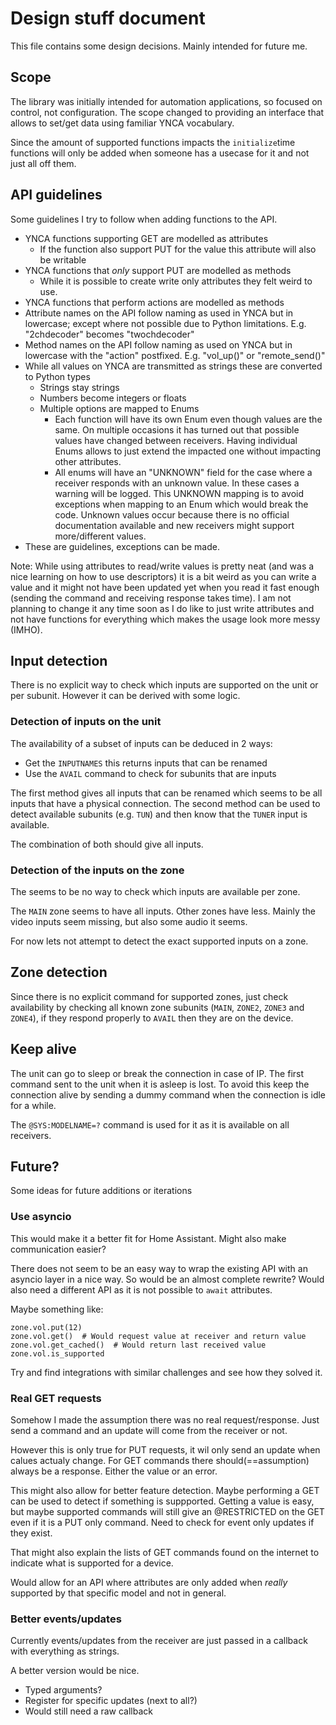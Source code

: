 # Design stuff document

This file contains some design decisions. Mainly intended for future me.

## Scope

The library was initially intended for automation applications, so focused on control, not configuration.
The scope changed to providing an interface that allows to set/get data using familiar YNCA vocabulary.

Since the amount of supported functions impacts the `initialize`time functions will only be added when someone has a usecase for it and not just all off them.

## API guidelines

Some guidelines I try to follow when adding functions to the API.

* YNCA functions supporting GET are modelled as attributes
    * If the function also support PUT for the value this attribute will also be writable
* YNCA functions that _only_ support PUT are modelled as methods
    * While it is possible to create write only attributes they felt weird to use.
* YNCA functions that perform actions are modelled as methods
* Attribute names on the API follow naming as used in YNCA but in lowercase; except where not possible due to Python limitations. E.g. "2chdecoder" becomes "twochdecoder"
* Method names on the API follow naming as used on YNCA but in lowercase with the "action" postfixed. E.g. "vol_up()" or "remote_send()"
* While all values on YNCA are transmitted as strings these are converted to Python types
    * Strings stay strings
    * Numbers become integers or floats
    * Multiple options are mapped to Enums
        * Each function will have its own Enum even though values are the same. On multiple occasions it has turned out that possible values have changed between receivers. Having individual Enums allows to just extend the impacted one without impacting other attributes.
        * All enums will have an "UNKNOWN" field for the case where a receiver responds with an unknown value. In these cases a warning will be logged. This UNKNOWN mapping is to avoid exceptions when mapping to an Enum which would break the code. Unknown values occur because there is no official documentation available and new receivers might support more/different values.
 * These are guidelines, exceptions can be made.

Note:
While using attributes to read/write values is pretty neat (and was a nice learning on how to use descriptors) it is a bit weird as you can write a value and it might not have been updated yet when you read it fast enough (sending the command and receiving response takes time). I am not planning to change it any time soon as I do like to just write attributes and not have functions for everything which makes the usage look more messy (IMHO).

## Input detection

There is no explicit way to check which inputs are supported on the unit or per subunit.
However it can be derived with some logic.


### Detection of inputs on the unit

The availability of a subset of inputs can be deduced in 2 ways:
 * Get the `INPUTNAMES` this returns inputs that can be renamed
 * Use the `AVAIL` command to check for subunits that are inputs

The first method gives all inputs that can be renamed which seems to be all inputs that have a physical connection.
The second method can be used to detect available subunits (e.g. `TUN`) and then know that the `TUNER` input is available.

The combination of both should give all inputs.


### Detection of the inputs on the zone

The seems to be no way to check which inputs are available per zone.

The `MAIN` zone seems to have all inputs. Other zones have less. Mainly the video inputs seem missing, but also some audio it seems.

For now lets not attempt to detect the exact supported inputs on a zone.


## Zone detection

Since there is no explicit command for supported zones, just check availability by checking all known zone subunits (`MAIN`, `ZONE2`, `ZONE3` and `ZONE4`), if they respond properly to `AVAIL` then they are on the device.


## Keep alive

The unit can go to sleep or break the connection in case of IP.
The first command sent to the unit when it is asleep is lost.
To avoid this keep the connection alive by sending a dummy command when the connection is idle for a while.

The `@SYS:MODELNAME=?` command is used for it as it is available on all receivers.

## Future?

Some ideas for future additions or iterations

### Use asyncio

This would make it a better fit for Home Assistant. Might also make communication easier?

There does not seem to be an easy way to wrap the existing API with an asyncio layer in a nice way. So would be an almost complete rewrite?
Would also need a different API as it is not possible to `await` attributes.

Maybe something like:
```
zone.vol.put(12)
zone.vol.get()  # Would request value at receiver and return value
zone.vol.get_cached()  # Would return last received value
zone.vol.is_supported
```

Try and find integrations with similar challenges and see how they solved it.

### Real GET requests

Somehow I made the assumption there was no real request/response. Just send a command and an update will come from the receiver or not.

However this is only true for PUT requests, it wil only send an update when calues actualy change.
For GET commands there should(==assumption) always be a response. Either the value or an error.

This might also allow for better feature detection. Maybe performing a GET can be used to detect if something is suppported.
Getting a value is easy, but maybe supported commands will still give an @RESTRICTED on the GET even if it is a PUT only command.
Need to check for event only updates if they exist.

That might also explain the lists of GET commands found on the internet to indicate what is supported for a device.

Would allow for an API where attributes are only added when _really_ supported by that specific model and not in general.

### Better events/updates

Currently events/updates from the receiver are just passed in a callback with everything as strings.

A better version would be nice.

* Typed arguments?
* Register for specific updates (next to all?)
* Would still need a raw callback

